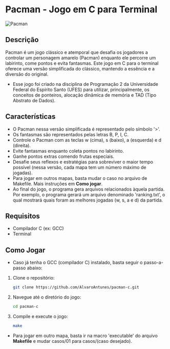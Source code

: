 # Pacman - Jogo em C para Terminal

![Pacman](https://veja.abril.com.br/wp-content/uploads/2016/05/pac-man-original.png)

## Descrição

Pacman é um jogo clássico e atemporal que desafia os jogadores a controlar um personagem amarelo (Pacman) enquanto ele percorre um labirinto, come pontos e evita fantasmas. Este jogo em C para o terminal oferece uma versão simplificada do clássico, mantendo a essência e a diversão do original.
- Esse jogo foi criado na disciplina de Programação 2 da Universidade Federal do Espírito Santo (UFES) para utilizar, principalmente, os conceitos de ponteiros, alocação dinâmica de memória e TAD (Tipo Abstrato de Dados).

## Características

- O Pacman nessa versão simplificada é representado pelo símbolo '>'.
- Os fantasmas são representados pelas letras B, P, I, C.
- Controle o Pacman com as teclas w (cima), s (baixo), a (esquerda) e d (direita).
- Evite fantasmas enquanto coleta pontos no labirinto.
- Ganhe pontos extras comendo frutas especiais.
- Desafie seus reflexos e estratégias para sobreviver o maior tempo possível (nessa versão, cada mapa tem um número máximo de jogadas).
- Para jogar em outros mapas, basta mudar o caso no arquivo de Makefile. Mais instruções em **Como jogar**.
- Ao final do jogo, o programa gera arquivos relacionados àquela partida. Por exemplo, o programa gerará um arquivo denominado 'ranking.txt', o qual mostrará quais foram as melhores jogadas (w, s, a e d) da partida.

## Requisitos

- Compilador C (ex: GCC)
- Terminal

## Como Jogar

- Caso já tenha o GCC (compilador C) instalado, basta seguir o passo-a-passo abaixo:

1. Clone o repositório:
   ```bash
   git clone https://github.com/AlvaroAntunes/pacman-c.git

2. Navegue até o diretório do jogo:
    ```bash
    cd pacman-c

3. Compile e execute o jogo:
    ```bash
    make
 - Para jogar em outro mapa, basta ir na macro 'executable' do arquivo **Makefile** e mudar casos/01 para casos/(caso desejado).
